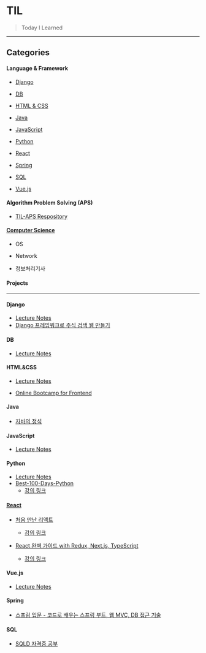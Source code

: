 # TIL

> Today I Learned

---

## Categories

#### Language & Framework

* [Django](https://github.com/hyunspace/TIL#Django)

* [DB](https://github.com/hyunspace/TIL#db)

* [HTML & CSS](https://github.com/hyunspace/TIL#htmlcss)

* [Java](https://github.com/hyunspace/TIL#java)

* [JavaScript](https://github.com/hyunspace/TIL#javascript)

* [Python](https://github.com/hyunspace/TIL#Python)

* [React](https://github.com/hyunspace/TIL#React)

* [Spring](https://github.com/hyunspace/TIL#Spring)

* [SQL](https://github.com/hyunspace/TIL#SQL)

* [Vue.js](https://github.com/hyunspace/TIL#Vuejs)

#### Algorithm Problem Solving (APS)

* [TIL-APS Respository](https://github.com/hyunspace/TIL-APS)

#### [Computer Science](./Computer-Science)

* OS

* Network

* 정보처리기사

#### Projects

---

#### Django

* [Lecture Notes](https://github.com/hyunspace/TIL/tree/master/Django/Lecture-Notes)
* [Django 프레임워크로 주식 검색 웹 만들기](https://github.com/hyunspace/TIL/tree/master/Django/Django-stock_web)

#### DB

* [Lecture Notes](https://github.com/hyunspace/TIL/tree/master/DB/Lecture-Notes)

#### HTML&CSS

* [Lecture Notes](./HTML%26CSS/Lecture-Notes)

* [Online Bootcamp for Frontend](./HTML%26CSS/Online-Bootcamp-for-Frontend)

#### Java

* [자바의 정석](./Java/Java_basic)

#### JavaScript

* [Lecture Notes](./JavaScript/Lecture-Notes)

#### Python

* [Lecture Notes](./Python/Lecture-Notes)
* [Best-100-Days-Python](./Python/Best-100-Days-Python)
  * [강의 링크](https://www.udemy.com/course/best-100-days-python/)


#### [React](./React)

* [처음 만난 리액트](./React/처음-만난-리액트)
  
  * [강의 링크](https://www.inflearn.com/course/처음-만난-리액트/)

* [React 완벽 가이드 with Redux, Next.js, TypeScript](./React/React-The-Complete-Guide)
  
  * [강의 링크](https://www.udemy.com/course/best-react)

#### Vue.js

* [Lecture Notes](./Vuejs/Lecture-Notes)

#### Spring

* [스프링 입문 - 코드로 배우는 스프링 부트, 웹 MVC, DB 접근 기술](./Spring/KimYoungHan/01-Spring-Intro)

#### SQL

* [SQLD 자격증 공부](./SQL/SQLD)

